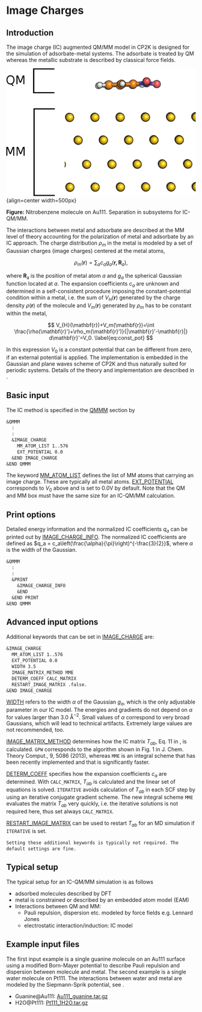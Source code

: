 # Image Charges

## Introduction

The image charge (IC) augmented QM/MM model in CP2K is designed for the simulation of
adsorbate-metal systems. The adsorbate is treated by QM whereas the metallic substrate is described
by classical force fields.

![](image_charges.png){align=center width=500px}

**Figure:** Nitrobenzene molecule on Au111. Separation in subsystems for IC-QM/MM.

The interactions between metal and adsorbate are described at the MM level of theory accounting for
the polarization of metal and adsorbate by an IC approach. The charge distribution $\rho_m$ in the
metal is modeled by a set of Gaussian charges (image charges) centered at the metal atoms,

$$
 \rho_m(\mathbf{r})= \sum_{a}{c_a g_a(\mathbf{r,R}_a)},
 \label{eq:rhom}
$$

where $\mathbf{R}_\mathrm{a}$ is the position of metal atom $a$ and $g_a$ the spherical Gaussian
function located at $a$. The expansion coefficients $c_a$ are unknown and determined in a
self-consistent procedure imposing the constant-potential condition within a metal, i.e. the sum of
$V_H(\mathbf{r})$ generated by the charge density $\rho(\mathbf{r})$ of the molecule and
$V_m(\mathbf{r})$ generated by $\rho_m$ has to be constant within the metal,

$$
 V_{H}(\mathbf{r})+V_m(\mathbf{r})=\int \frac{\rho(\mathbf{r}')+\rho_m(\mathbf{r}')}{|\mathbf{r}'-\mathbf{r}|}
 d\mathbf{r}'=V_0.
 \label{eq:const_pot}
$$

In this expression $V_0$ is a constant potential that can be different from zero, if an external
potential is applied. The implementation is embedded in the Gaussian and plane waves scheme of CP2K
and thus naturally suited for periodic systems. Details of the theory and implementation are
described in [](#Golze2013).

## Basic input

The IC method is specified in the [QMMM](#CP2K_INPUT.FORCE_EVAL.QMMM) section by

```none
&QMMM
  :
  :
  &IMAGE_CHARGE
    MM_ATOM_LIST 1..576
    EXT_POTENTIAL 0.0
  &END IMAGE_CHARGE
&END QMMM
```

The keyword [MM_ATOM_LIST](#CP2K_INPUT.FORCE_EVAL.QMMM.IMAGE_CHARGE.MM_ATOM_LIST) defines the list
of MM atoms that carrying an image charge. These are typically all metal atoms.
[EXT_POTENTIAL](#CP2K_INPUT.FORCE_EVAL.QMMM.IMAGE_CHARGE.EXT_POTENTIAL) corresponds to $V_0$ above
and is set to 0.0V by default. Note that the QM and MM box must have the same size for an IC-QM/MM
calculation.

## Print options

Detailed energy information and the normalized IC coefficients $q_a$ can be printed out by
[IMAGE_CHARGE_INFO](#CP2K_INPUT.FORCE_EVAL.QMMM.PRINT.IMAGE_CHARGE_INFO). The normalized IC
coefficients are defined as $q_a = c_a\left(\frac{\alpha}{\pi}\right)^{-\frac{3}{2}}$, where
$\alpha$ is the width of the Gaussian.

```none
&QMMM
  :
  :
  &PRINT
    &IMAGE_CHARGE_INFO
    &END
  &END PRINT
&END QMMM
```

## Advanced input options

Additional keywords that can be set in [IMAGE_CHARGE](#CP2K_INPUT.FORCE_EVAL.QMMM.IMAGE_CHARGE) are:

```none
&IMAGE_CHARGE
  MM_ATOM_LIST 1..576
  EXT_POTENTIAL 0.0
  WIDTH 3.5
  IMAGE_MATRIX_METHOD MME
  DETERM_COEFF CALC_MATRIX
  RESTART_IMAGE_MATRIX .false.
&END IMAGE_CHARGE
```

[WIDTH](#CP2K_INPUT.FORCE_EVAL.QMMM.IMAGE_CHARGE.WIDTH) refers to the width $\alpha$ of the Gaussian
$g_a$, which is the only adjustable parameter in our IC model. The energies and gradients do not
depend on $\alpha$ for values larger than 3.0 Å$^{-2}$. Small values of $\alpha$ correspond to very
broad Gaussians, which will lead to technical artifacts. Extremely large values are not recommended,
too.

[IMAGE_MATRIX_METHOD](#CP2K_INPUT.FORCE_EVAL.QMMM.IMAGE_CHARGE.IMAGE_MATRIX_METHOD) determines how
the IC matrix $T_{ab}$, Eq. 11 in [](#Golze2013), is calculated. `GPW` corresponds to the algorithm
shown in Fig. 1 in J. Chem. Theory Comput., 9, 5086 (2013), whereas `MME` is an integral scheme that
has been recently implemented and that is significantly faster.

[DETERM_COEFF](#CP2K_INPUT.FORCE_EVAL.QMMM.IMAGE_CHARGE.DETERM_COEFF) specifies how the expansion
coefficients $c_a$ are determined. With `CALC_MATRIX`, $T_{ab}$ is calculated and the linear set of
equations is solved. `ITERATIVE` avoids calculation of $T_{ab}$ in each SCF step by using an
iterative conjugate gradient scheme. The new integral scheme `MME` evaluates the matrix $T_{ab}$
very quickly, i.e. the iterative solutions is not required here, thus set always `CALC_MATRIX`.

[RESTART_IMAGE_MATRIX](#CP2K_INPUT.FORCE_EVAL.QMMM.IMAGE_CHARGE.RESTART_IMAGE_MATRIX) can be used to
restart $T_{ab}$ for an MD simulation if `ITERATIVE` is set.

```{note}
Setting these additional keywords is typically not required. The default settings are fine.
```

## Typical setup

The typical setup for an IC-QM/MM simulation is as follows

- adsorbed molecules described by DFT
- metal is constrained or described by an embedded atom model (EAM)
- Interactions between QM and MM:
  - Pauli repulsion, dispersion etc. modeled by force fields e.g. Lennard Jones
  - electrostatic interaction/induction: IC model

## Example input files

The first input example is a single guanine molecule on an Au111 surface using a modified Born-Mayer
potential to describe Pauli repulsion and dispersion between molecule and metal. The second example
is a single water molecule on Pt111. The interactions between water and metal are modeled by the
Siepmann-Sprik potential, see [](#SIEPMANN1995).

- Guanine@Au111: [Au111_guanine.tar.gz](https://www.cp2k.org/_media/howto:au111_guanine.tar.gz)
- H2O@Pt111: [Pt111_1H2O.tar.gz](https://www.cp2k.org/_media/howto:pt111_1h2o.tar.gz)
